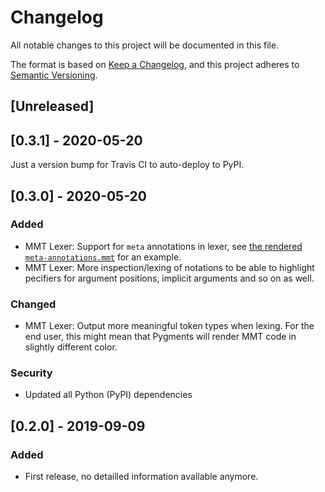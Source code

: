 # Changelog
All notable changes to this project will be documented in this file.

The format is based on [Keep a Changelog](https://keepachangelog.com/en/1.0.0/),
and this project adheres to [Semantic Versioning](https://semver.org/spec/v2.0.0.html).

## [Unreleased]

## [0.3.1] - 2020-05-20

Just a version bump for Travis CI to auto-deploy to PyPI.

## [0.3.0] - 2020-05-20
### Added
- MMT Lexer: Support for `meta` annotations in lexer, see [the rendered `meta-annotations.mmt`](https://comfreek.github.io/mmtpygments/mmtpygments/test/data/meta-annotations.mmt.html) for an example.
- MMT Lexer: More inspection/lexing of notations to be able to highlight pecifiers for argument positions, implicit arguments and so on as well.

### Changed
- MMT Lexer: Output more meaningful token types when lexing. For the end user, this might mean that Pygments will render MMT code in slightly different color.

### Security
- Updated all Python (PyPI) dependencies


## [0.2.0] - 2019-09-09

### Added
- First release, no detailled information available anymore.